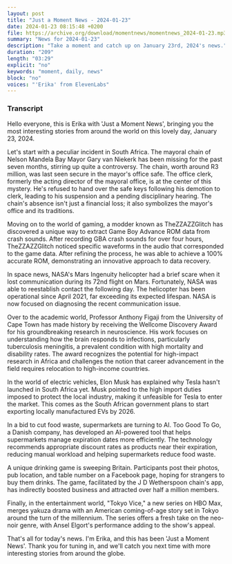 ```yaml
---
layout: post
title: "Just a Moment News - 2024-01-23"
date: 2024-01-23 08:15:48 +0200
file: https://archive.org/download/momentnews/momentnews_2024-01-23.mp3
summary: "News for 2024-01-23"
description: "Take a moment and catch up on January 23rd, 2024's news."
duration: "209"
length: "03:29"
explicit: "no"
keywords: "moment, daily, news"
block: "no"
voices: "'Erika' from ElevenLabs"
---
```


### Transcript

Hello everyone, this is Erika with 'Just a Moment News', bringing you the most interesting stories from around the world on this lovely day, January 23, 2024. 

Let's start with a peculiar incident in South Africa. The mayoral chain of Nelson Mandela Bay Mayor Gary van Niekerk has been missing for the past seven months, stirring up quite a controversy. The chain, worth around R3 million, was last seen secure in the mayor's office safe. The office clerk, formerly the acting director of the mayoral office, is at the center of this mystery. He's refused to hand over the safe keys following his demotion to clerk, leading to his suspension and a pending disciplinary hearing. The chain's absence isn't just a financial loss; it also symbolizes the mayor's office and its traditions. 

Moving on to the world of gaming, a modder known as TheZZAZZGlitch has discovered a unique way to extract Game Boy Advance ROM data from crash sounds. After recording GBA crash sounds for over four hours, TheZZAZZGlitch noticed specific waveforms in the audio that corresponded to the game data. After refining the process, he was able to achieve a 100% accurate ROM, demonstrating an innovative approach to data recovery.

In space news, NASA's Mars Ingenuity helicopter had a brief scare when it lost communication during its 72nd flight on Mars. Fortunately, NASA was able to reestablish contact the following day. The helicopter has been operational since April 2021, far exceeding its expected lifespan. NASA is now focused on diagnosing the recent communication issue.

Over to the academic world, Professor Anthony Figaji from the University of Cape Town has made history by receiving the Wellcome Discovery Award for his groundbreaking research in neuroscience. His work focuses on understanding how the brain responds to infections, particularly tuberculosis meningitis, a prevalent condition with high mortality and disability rates. The award recognizes the potential for high-impact research in Africa and challenges the notion that career advancement in the field requires relocation to high-income countries.

In the world of electric vehicles, Elon Musk has explained why Tesla hasn't launched in South Africa yet. Musk pointed to the high import duties imposed to protect the local industry, making it unfeasible for Tesla to enter the market. This comes as the South African government plans to start exporting locally manufactured EVs by 2026.

In a bid to cut food waste, supermarkets are turning to AI. Too Good To Go, a Danish company, has developed an AI-powered tool that helps supermarkets manage expiration dates more efficiently. The technology recommends appropriate discount rates as products near their expiration, reducing manual workload and helping supermarkets reduce food waste.

A unique drinking game is sweeping Britain. Participants post their photos, pub location, and table number on a Facebook page, hoping for strangers to buy them drinks. The game, facilitated by the J D Wetherspoon chain's app, has indirectly boosted business and attracted over half a million members.

Finally, in the entertainment world, "Tokyo Vice," a new series on HBO Max, merges yakuza drama with an American coming-of-age story set in Tokyo around the turn of the millennium. The series offers a fresh take on the neo-noir genre, with Ansel Elgort's performance adding to the show's appeal.

That's all for today's news. I'm Erika, and this has been 'Just a Moment News'. Thank you for tuning in, and we'll catch you next time with more interesting stories from around the globe.

